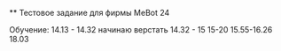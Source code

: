 ** Тестовое задание для фирмы MeBot 24

Обучение:
14.13 - 14.32
начинаю верстать
14.32 - 15 
15-20
15.55-16.26
18.03